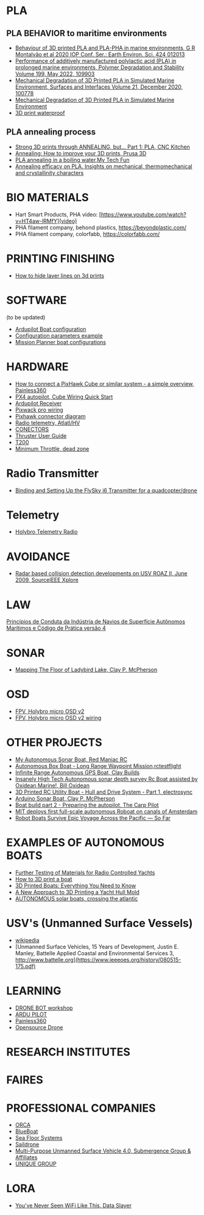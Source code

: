 # PLA 
## PLA BEHAVIOR to maritime environments
 - [Behaviour of 3D printed PLA and PLA-PHA in marine environments, G R Montalvão et al 2020 IOP Conf. Ser.: Earth Environ. Sci. 424 012013](https://iopscience.iop.org/article/10.1088/1755-1315/424/1/012013) 
 - [Performance of additively manufactured polylactic acid (PLA) in prolonged marine environments, Polymer Degradation and Stability
Volume 199, May 2022, 109903](https://www.sciencedirect.com/science/article/abs/pii/S0141391022000891)
- [Mechanical Degradation of 3D Printed PLA in Simulated Marine Environment, Surfaces and Interfaces
Volume 21, December 2020, 100778](https://www.sciencedirect.com/science/article/abs/pii/S2468023020307707)
 - [Mechanical Degradation of 3D Printed PLA in Simulated Marine Environment](https://iopscience.iop.org/article/10.1088/1755-1315/424/1/012013)
 - [3D print waterproof](https://makenica.com/how-to-waterproof-your-3d-prints/)

## PLA annealing process
- [Strong 3D prints through ANNEALING, but... Part 1: PLA, CNC Kitchen](https://www.youtube.com/watch?v=dOzVuoBP9gY)
- [Annealing: How to improve your 3D prints, Prusa 3D](https://www.youtube.com/watch?v=6YlGjEY7u38)
- [PLA annealing in a boiling water,My Tech Fun](https://www.youtube.com/watch?v=pRPLtDPoBFE)
- [Annealing efficacy on PLA. Insights on mechanical, thermomechanical and crystallinity characters](https://www.researchgate.net/publication/348668129_Annealing_efficacy_on_PLA_Insights_on_mechanical_thermomechanical_and_crystallinity_characters)

# BIO MATERIALS
- Hart Smart Products, PHA video: [https://www.youtube.com/watch?v=HT4aw-lRMfY](video)
- PHA filament company, behond plastics, https://beyondplastic.com/
- PHA filament company, colorfabb, https://colorfabb.com/

# PRINTING FINISHING
- [How to hide layer lines on 3d prints](https://www.youtube.com/watch?v=xxdjFREJpKs)

# SOFTWARE
(to be updated)
- [Ardupilot Boat configuration](https://ardupilot.org/rover/docs/boat-configuration.html)
- [Configuration parameters example](https://drive.google.com/file/d/17pscxfwTCLuxO1fSMs6sBwvtXfGYWXCk/view?pli=1)
- [Mission Planner boat configurations](https://www.youtube.com/watch?v=PFL-nYuIbuE)

# HARDWARE
- [How to connect a PixHawk Cube or similar system - a simple overview, Painless360](https://www.youtube.com/watch?v=tIE8IN71UFI)
- [PX4 autopilot, Cube Wiring Quick Start ](https://docs.px4.io/main/en/assembly/quick_start_cube.html#rc_control)
- [Ardupilot Receiver](https://ardupilot.org/copter/docs/common-rc-systems.html)
- [Pixwack pro wiring](https://docs.px4.io/main/en/assembly/quick_start_pixhawk.html)
- [Pixhawk connector diagram](https://ardupilot.org/copter/docs/common-pixhawk-overview.html)
- [Radio telemetry, Atlatl/HV](https://www.youtube.com/watch?v=4xW_c2qP68c)
- [CONECTORS](https://www.mattmillman.com/info/crimpconnectors/common-jst-connector-types/)
- [Thruster User Guide](https://bluerobotics.com/learn/thruster-usage-guide/)
- [T200](https://bluerobotics.com/store/thrusters/t100-t200-thrusters/t200-thruster-r2-rp/)
- [Minimum Throttle, dead zone](https://ardupilot.org/rover/docs/rover-motor-and-servo-configuration.html#rover-motor-and-servo-min-throttle)
  
# Radio Transmitter
- [Binding and Setting Up the FlySky i6 Transmitter for a quadcopter/drone](https://www.youtube.com/watch?v=9-Z0rTVEkHI)

# Telemetry
- [Holybro Telemetry Radio]([https://www.youtube.com/watch?v=9-Z0rTVEkHI](https://docs.px4.io/main/en/telemetry/holybro_sik_radio.html))


# AVOIDANCE
- [Radar based collision detection developments on USV ROAZ II, June 2009, SourceIEEE Xplore](https://www.researchgate.net/publication/224599932_Radar_based_collision_detection_developments_on_USV_ROAZ_II)

# LAW
[Princípios de Conduta da Indústria de Navios de Superfície Autônomos Marítimos e Código de Prática versão 4](https://www.maritimeuk.org/media-centre/publications/maritime-autonomous-surface-ships-industry-conduct-principles-code-practice-v4/)

# SONAR
- [Mapping The Floor of Ladybird Lake, Clay P. McPherson](https://www.clay-p-mcpherson.com/projects/mapping-the-floor-of-ladybird-lake)

# OSD
- [FPV, Holybro micro OSD v2](https://www.youtube.com/watch?v=ghhqSGxdIwQ&t=421s)
- [FPV, Holybro micro OSD v2 wiring](https://www.flyingtech.co.uk/wp-content/uploads/2021/03/HolyBro-Micro-OSD-V2-Manual-with-HolyBro-formatting-v0.1-copy.pdf)

# OTHER PROJECTS
- [My Autonomous Sonar Boat, Red Maniac RC](https://www.youtube.com/watch?v=G87lRPbBeAo&t=5s)
- [Autonomous Box Boat - Long Range Waypoint Mission,rctestflight ](https://www.youtube.com/watch?v=PlUmG3CFadw)
- [Infinite Range Autonomous GPS Boat, Clay Builds](https://www.youtube.com/watch?v=zQqv1K1cKas)
- [Insanely High Tech Autonomous sonar depth survey Rc Boat assisted by Oxidean Marine!, Bill Oxidean ](https://www.youtube.com/watch?v=59jIy3ck_OY)
- [3D Printed RC Utility Boat - Hull and Drive System - Part 1, electrosync](https://www.youtube.com/watch?v=0KblE-0bh7o)
- [Arduino Sonar Boat, Clay P. McPherson](https://github.com/ClayBuilds/Gumption-Trap-)
- [ Boat build part 2 - Preparing the autopilot, The Carp Pilot ](https://www.youtube.com/watch?v=PFL-nYuIbuE)
- [MIT deploys first full-scale autonomous Roboat on canals of Amsterdam](https://newatlas.com/marine/mit-first-full-scale-autonomous-roboat-amsterdam/)
- [Robot Boats Survive Epic Voyage Across the Pacific — So Far](https://www.wired.com/2012/05/wave-glider-crosses-pacific/)

# EXAMPLES OF AUTONOMOUS BOATS
- [Further Testing of Materials for Radio Controlled Yachts](https://3dprintedradioyachts.com/testing-materials-radio-controlled-yachts/)
- [How to 3D print a boat](https://arcticchallenge.co.uk/2022/03/13/how-to-3d-print-a-boat/)
- [3D Printed Boats: Everything You Need to Know](https://www.nikkoindustries.com/blogs/news/3d-printed-boats-everything-you-need-to-know)
- [A New Approach to 3D Printing a Yacht Hull Mold](https://blog.thermwood.com/en-us/a-new-approach-to-3d-printing-a-yacht-hull-mold)
- [AUTONOMOUS solar boats, crossing the atlantic](https://www.youtube.com/watch?v=R3e2wp8KGQs)

# USV's (Unmanned Surface Vessels)
- [wikipedia](https://en.wikipedia.org/wiki/Unmanned_surface_vehicle)
- [Unmanned Surface Vehicles, 15 Years of Development, Justin E. Manley, Battelle Applied Coastal and Environmental Services
3, http://www.battelle.org](https://www.ieeeoes.org/history/080515-175.pdf)

# LEARNING
- [DRONE BOT workshop](https://dronebotworkshop.com/)
- [ARDU PILOT](https://ardupilot.org/ardupilot/)
- [Painless360](https://www.youtube.com/@Painless360)
- [Opensource Drone](https://www.youtube.com/watch?v=QvRxxjaLjxg)

# RESEARCH INSTITUTES

# FAIRES

# PROFESSIONAL COMPANIES 
- [ORCA]()
- [BlueBoat](https://bluerobotics.com/product-category/boat/)
- [Sea Floor Systems](https://www.seafloorsystems.com)
- [Saildrone](https://www.saildrone.com/technology/vehicles)
- [Multi-Purpose Unmanned Surface Vehicle 4.0, Submergence Group & Affiliates ](https://www.youtube.com/watch?v=szRWuguDHuo)
- [UNIQUE GROUP](https://www.uniquegroup.com/solutions/unmanned-survey-vessels/?utm_source=google&utm_medium=cpc&utm_campaign=usv-western-hemisphere-search&utm_term=auv%20systems&utm_content=generic-asv&utm_term=auv%20systems&utm_campaign=ASV++(fixed+530)&utm_source=adwords&utm_medium=ppc&hsa_acc=8945981504&hsa_cam=18151076352&hsa_grp=146223606371&hsa_ad=618282513483&hsa_src=g&hsa_tgt=kwd-1956749695874&hsa_kw=auv%20systems&hsa_mt=p&hsa_net=adwords&hsa_ver=3&gad_source=1&gclid=CjwKCAjwrvyxBhAbEiwAEg_Kgldm15CWGCjYWvxruiFVsk_4542mwJyCSkMrPS3XFkaD6jwo1U3cahoCkJMQAvD_BwE)

# LORA
- [You’ve Never Seen WiFi Like This, Data Slayer](https://www.youtube.com/watch?v=9azEfCQNhSA)
